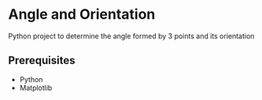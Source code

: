 # Angle and Orientation

Python project to determine the angle formed by 3 points and its orientation 

## Prerequisites
* Python
* Matplotlib

<img scr="/Angle and Orientation/Capture.PNG" width="700">


